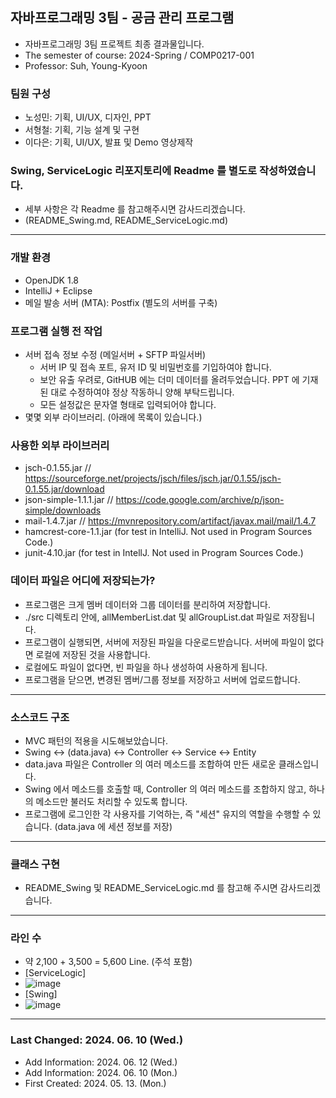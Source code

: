 ## 자바프로그래밍 3팀 - 공금 관리 프로그램
- 자바프로그래밍 3팀 프로젝트 최종 결과물입니다.
- The semester of course: 2024-Spring / COMP0217-001
- Professor: Suh, Young-Kyoon

### 팀원 구성
- 노성민: 기획, UI/UX, 디자인, PPT
- 서형철: 기획, 기능 설계 및 구현
- 이다은: 기획, UI/UX, 발표 및 Demo 영상제작

### Swing, ServiceLogic 리포지토리에 Readme 를 별도로 작성하였습니다.
- 세부 사항은 각 Readme 를 참고해주시면 감사드리겠습니다.
- (README_Swing.md, README_ServiceLogic.md)

-----

### 개발 환경
- OpenJDK 1.8
- IntelliJ + Eclipse
- 메일 발송 서버 (MTA): Postfix (별도의 서버를 구축)

### 프로그램 실행 전 작업
- 서버 접속 정보 수정 (메일서버 + SFTP 파일서버)
	- 서버 IP 및 접속 포트, 유저 ID 및 비밀번호를 기입하여야 합니다.
	- 보안 유출 우려로, GitHUB 에는 더미 데이터를 올려두었습니다. PPT 에 기재된 대로 수정하여야 정상 작동하니 양해 부탁드립니다.
	- 모든 설정값은 문자열 형태로 입력되어야 합니다.
- 몇몇 외부 라이브러리. (아래에 목록이 있습니다.)

### 사용한 외부 라이브러리
- jsch-0.1.55.jar // https://sourceforge.net/projects/jsch/files/jsch.jar/0.1.55/jsch-0.1.55.jar/download
- json-simple-1.1.1.jar // https://code.google.com/archive/p/json-simple/downloads
- mail-1.4.7.jar // https://mvnrepository.com/artifact/javax.mail/mail/1.4.7
- hamcrest-core-1.1.jar (for test in IntelliJ. Not used in Program Sources Code.)
- junit-4.10.jar (for test in IntellJ. Not used in Program Sources Code.)

### 데이터 파일은 어디에 저장되는가?
- 프로그램은 크게 멤버 데이터와 그룹 데이터를 분리하여 저장합니다.
- ./src 디렉토리 안에, allMemberList.dat 및 allGroupList.dat 파일로 저장됩니다.
- 프로그램이 실행되면, 서버에 저장된 파일을 다운로드받습니다. 서버에 파일이 없다면 로컬에 저장된 것을 사용합니다.
- 로컬에도 파일이 없다면, 빈 파일을 하나 생성하여 사용하게 됩니다.
- 프로그램을 닫으면, 변경된 멤버/그룹 정보를 저장하고 서버에 업로드합니다.

-----

### 소스코드 구조
- MVC 패턴의 적용을 시도해보았습니다.
- Swing <-> (data.java) <-> Controller <-> Service <-> Entity
- data.java 파일은 Controller 의 여러 메소드를 조합하여 만든 새로운 클래스입니다.
- Swing 에서 메소드를 호출할 때, Controller 의 여러 메소드를 조합하지 않고, 하나의 메소드만 불러도 처리할 수 있도록 합니다.
- 프로그램에 로그인한 각 사용자를 기억하는, 즉 "세션" 유지의 역할을 수행할 수 있습니다. (data.java 에 세션 정보를 저장)

-----

### 클래스 구현
- README_Swing 및 README_ServiceLogic.md 를 참고해 주시면 감사드리겠습니다.

---
### 라인 수
- 약 2,100 + 3,500 = 5,600 Line. (주석 포함)
- [ServiceLogic]
- ![image](https://github.com/Team3-COMP0217001/serviceLogic/assets/77498822/9957c77b-6121-4408-a0ac-b280eefdaaa4)
- [Swing]
- ![image](https://github.com/Team3-COMP0217001/swing/assets/77498822/a9e5db55-92dc-4668-a090-ffbfdafdfed4)
---

### Last Changed: 2024. 06. 10 (Wed.)
- Add Information: 2024. 06. 12 (Wed.)
- Add Information: 2024. 06. 10 (Mon.)
- First Created: 2024. 05. 13. (Mon.)
